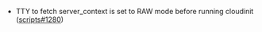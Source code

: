 - TTY to fetch server_context is set to RAW mode before running cloudinit ([scripts#1280](https://github.com/flatcar/scripts/pull/1280))

